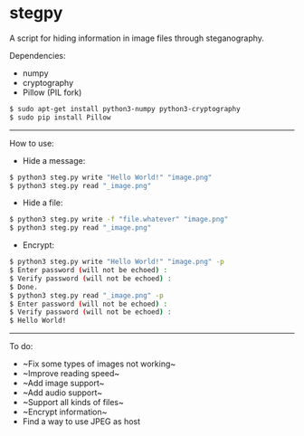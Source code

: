 # stegpy

A script for hiding information in image files through steganography.

Dependencies:
* numpy
* cryptography
* Pillow (PIL fork)
```sh
$ sudo apt-get install python3-numpy python3-cryptography
$ sudo pip install Pillow
```
***
How to use:
* Hide a message:
```sh
$ python3 steg.py write "Hello World!" "image.png"
$ python3 steg.py read "_image.png"
```
* Hide a file:
```sh
$ python3 steg.py write -f "file.whatever" "image.png"
$ python3 steg.py read "_image.png"
```
* Encrypt:
```sh
$ python3 steg.py write "Hello World!" "image.png" -p
$ Enter password (will not be echoed) :
$ Verify password (will not be echoed) :
$ Done.
$ python3 steg.py read "_image.png" -p
$ Enter password (will not be echoed) :
$ Verify password (will not be echoed) :
$ Hello World!
```
***
To do:
* ~Fix some types of images not working~
* ~Improve reading speed~
* ~Add image support~
* ~Add audio support~
* ~Support all kinds of files~
* ~Encrypt information~
* Find a way to use JPEG as host
